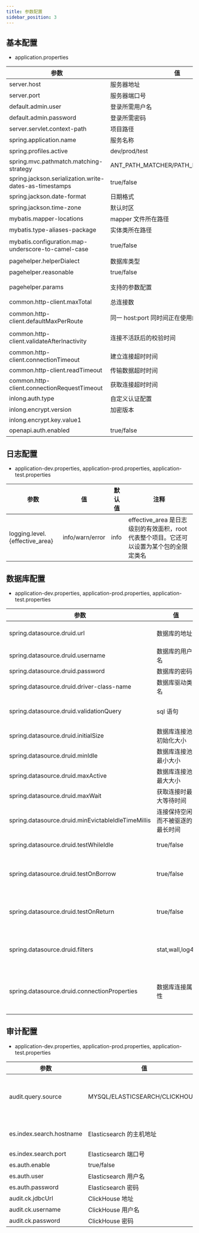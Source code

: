 ```yaml
---
title: 参数配置
sidebar_position: 3
---
```


## 基本配置

- application.properties

| 参数                                                     | 值                                    | 默认值                                  | 注释                                           |
|--------------------------------------------------------|--------------------------------------|--------------------------------------|----------------------------------------------|
| server.host                                            | 服务器地址                                | 127.0.0.1                            |                                              |
| server.port                                            | 服务器端口号                               | 8083                                 |                                              |
| default.admin.user                                     | 登录所需用户名                              | admin                                |                                              |
| default.admin.password                                 | 登录所需密码                               | inlong                               |                                              |
| server.servlet.context-path                            | 项目路径                                 |                                      | 构成 url 的一部分                                  |
| spring.application.name                                | 服务名称                                 |                                      |                                              |
| spring.profiles.active                                 | dev/prod/test                        | dev                                  | 用于区分不同的环境                                    |
| spring.mvc.pathmatch.matching-strategy                 | ANT_PATH_MATCHER/PATH_PATTERN_PARSER | ANT_PATH_MATCHER                     | MVC 的路径匹配策略                                  |
| spring.jackson.serialization.write-dates-as-timestamps | true/false                           | true                                 | 是否将 date 转化为时间戳                              |
| spring.jackson.date-format                             | 日期格式                                 | yyyy-MM-dd HH:mm:ss                  |                                              |
| spring.jackson.time-zone                               | 默认时区                                 | GMT+8                                |                                              |
| mybatis.mapper-locations                               | mapper 文件所在路径                        | classpath:mappers/*.xml              |                                              |
| mybatis.type-aliases-package                           | 实体类所在路径                              | org.apache.inlong.manager.dao.entity |                                              |
| mybatis.configuration.map-underscore-to-camel-case     | true/false                           | true                                 | 是否将带有下划线的表字段映射为驼峰类型的实体类属性                    |
| pagehelper.helperDialect                               | 数据库类型                                | mysql                                | 用于指定分页的数据库类型                                 |
| pagehelper.reasonable                                  | true/false                           | false                                | 分页是否合理化                                      |
| pagehelper.params                                      | 支持的参数配置                              |                                      | 用于支持参数配置，例如 pagehelper.params=count=countSql |
| common.http-client.maxTotal                            | 总连接数                                 | 20                                   | 同时间正在使用的最大连接数                                |
| common.http-client.defaultMaxPerRoute                  | 同一 host:port 同时间正在使用的最大连接数           | 2                                    | 每个路由默认连接数，某一个/每服务每次能并行接收的请求数量                |
| common.http-client.validateAfterInactivity             | 连接不活跃后的校验时间                          |                                      | 从连接池获取连接时，应验证连接处于非活动状态后多长时间                  |
| common.http-client.connectionTimeout                   | 建立连接超时时间                             |                                      | 以毫秒为单位                                       |
| common.http-client.readTimeout                         | 传输数据超时时间                             |                                      | 以毫秒为单位                                       |
| common.http-client.connectionRequestTimeout            | 获取连接超时时间                             |                                      | 以毫秒为单位                                       |
| inlong.auth.type                                       | 自定义认证配置                              | default                              |                                              |
| inlong.encrypt.version                                 | 加密版本                                 | 1                                    |                                              |
| inlong.encrypt.key.value1                              |                                      |                                      |                                              |
| openapi.auth.enabled                                   | true/false                           | false                                | 是否开启 openApi 认证                              |

## 日志配置

- application-dev.properties, application-prod.properties, application-test.properties

| 参数                               | 值               | 默认值  | 注释                                                     |
|----------------------------------|-----------------|------|--------------------------------------------------------|
| logging.level.{effective_area}   | info/warn/error | info | effective_area 是日志级别的有效面积，root 代表整个项目。它还可以设置为某个包的全限定类名 |

## 数据库配置

- application-dev.properties, application-prod.properties, application-test.properties

| 参数                                                 | 值                | 默认值                                                                                                                                                                     | 注释                                                          |
|----------------------------------------------------|------------------|-------------------------------------------------------------------------------------------------------------------------------------------------------------------------|-------------------------------------------------------------|
| spring.datasource.druid.url                        | 数据库的地址           | jdbc:mysql://127.0.0.1:3306/apache_inlong_manager?useSSL=false&allowPublicKeyRetrieval=true&characterEncoding=UTF-8&nullCatalogMeansCurrent=true&serverTimezone=GMT%2b8 |                                                             |
| spring.datasource.druid.username                   | 数据库的用户名          | root                                                                                                                                                                    |                                                             |
| spring.datasource.druid.password                   | 数据库的密码           | inlong                                                                                                                                                                  |                                                             |
| spring.datasource.druid.driver-class-name          | 数据库驱动类名          | com.mysql.cj.jdbc.Driver                                                                                                                                                |                                                             |
| spring.datasource.druid.validationQuery            | sql 语句           | SELECT 'x'                                                                                                                                                              | 系统启动时通过该sql语句验证数据库是否可用                                      |
| spring.datasource.druid.initialSize                | 数据库连接池初始化大小      | 20                                                                                                                                                                      |                                                             |
| spring.datasource.druid.minIdle                    | 数据库连接池最小大小       | 20                                                                                                                                                                      |                                                             |
| spring.datasource.druid.maxActive                  | 数据库连接池最大大小       | 300                                                                                                                                                                     |                                                             |
| spring.datasource.druid.maxWait                    | 获取连接时最大等待时间      | 600000                                                                                                                                                                  | 以毫秒为单位                                                      |
| spring.datasource.druid.minEvictableIdleTimeMillis | 连接保持空闲而不被驱逐的最长时间 | 3600000                                                                                                                                                                 | 以毫秒为单位                                                      |
| spring.datasource.druid.testWhileIdle              | true/false       | true                                                                                                                                                                    | 是否启用空闲连接检测，以便回收                                             |
| spring.datasource.druid.testOnBorrow               | true/false       | false                                                                                                                                                                   | 从连接池获取连接时，是否检测连接可用性，开启会对性能造成一定影响                            |
| spring.datasource.druid.testOnReturn               | true/false       | false                                                                                                                                                                   | 释放连接到连接池时，是否检测连接可用性，开启会对性能造成一定影响                            |
| spring.datasource.druid.filters                    | stat,wall,log4j  | stat,wall                                                                                                                                                               | 监控统计用的 filter:stat 日志用的 filter:log4j 防止 sql 注入的 filter:wall |
| spring.datasource.druid.connectionProperties       | 数据库连接属性          | druid.stat.mergeSql=true;druid.stat.slowSqlMillis=5000                                                                                                                  | 通过 connectProperties 属性来打开 mergeSql 功能；慢 SQL 记录             |

## 审计配置

- application-dev.properties, application-prod.properties, application-test.properties

| 参数                      | 值                              | 默认值                                                  | 注释                                                  |
|-------------------------|--------------------------------|------------------------------------------------------|-----------------------------------------------------|
| audit.query.source      | MYSQL/ELASTICSEARCH/CLICKHOUSE | MYSQL                                                | 决定要查询的数据源的审计信息，当前仅支持 MYSQL，ELASTICSEARCH，CLICKHOUSE |
| es.index.search.hostname | Elasticsearch 的主机地址            | 127.0.0.1                                            | 主机地址如果存在多个使用逗号分隔开，比如 'host1,host2'                  |
| es.index.search.port    | Elasticsearch 端口号              | 9200                                                 |                                                     |
| es.auth.enable          | true/false                     | false                                                | 是否支持认证                                              |
| es.auth.user            | Elasticsearch 用户名              | admin                                                |                                                     |
| es.auth.password        | Elasticsearch 密码               | inlong                                               |                                                     |
| audit.ck.jdbcUrl        | ClickHouse 地址                  | jdbc:clickhouse://127.0.0.1:8123/apache_inlong_audit |                                                     |
| audit.ck.username       | ClickHouse 用户名                 | default                                              |                                                     |
| audit.ck.password       | ClickHouse 密码                  |                                                      |                                                     |

